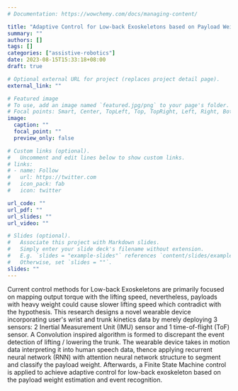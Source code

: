```yaml
---
# Documentation: https://wowchemy.com/docs/managing-content/

title: "Adaptive Control for Low-back Exoskeletons based on Payload Weight Estimation and Event Recognition"
summary: ""
authors: []
tags: []
categories: ["assistive-robotics"]
date: 2023-08-15T15:33:18+08:00
draft: true

# Optional external URL for project (replaces project detail page).
external_link: ""

# Featured image
# To use, add an image named `featured.jpg/png` to your page's folder.
# Focal points: Smart, Center, TopLeft, Top, TopRight, Left, Right, BottomLeft, Bottom, BottomRight.
image:
  caption: ""
  focal_point: ""
  preview_only: false

# Custom links (optional).
#   Uncomment and edit lines below to show custom links.
# links:
# - name: Follow
#   url: https://twitter.com
#   icon_pack: fab
#   icon: twitter

url_code: ""
url_pdf: ""
url_slides: ""
url_video: ""

# Slides (optional).
#   Associate this project with Markdown slides.
#   Simply enter your slide deck's filename without extension.
#   E.g. `slides = "example-slides"` references `content/slides/example-slides.md`.
#   Otherwise, set `slides = ""`.
slides: ""
---
```


Current control methods for Low-back Exoskeletons are primarily focused on mapping output torque with the lifting speed, nevertheless, payloads with heavy weight could cause slower lifting speed which contradict with the hypothesis. This research designs a novel wearable device incorporating user's wrist and trunk kinetics data by merely deploying 3 sensors: 2 Inertial Measurement Unit (IMU) sensor and 1 time-of-flight  (ToF) sensor. A Convolution inspired algorithm is formed to discrepant the event detection of lifting / lowering the trunk. The wearable device takes in motion data interpreting it into human speech data, thence applying recurrent neural network (RNN) with attention neural network structure to segment and classify the payload weight. Afterwards, a Finite State Machine control is applied to achieve adaptive control for low-back exoskeleton based on the payload weight estimation and event recognition.
